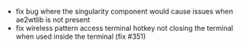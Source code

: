 - fix bug where the singularity component would cause issues when ae2wtlib is not present
- fix wireless pattern access terminal hotkey not closing the terminal when used inside the terminal (fix #351)
